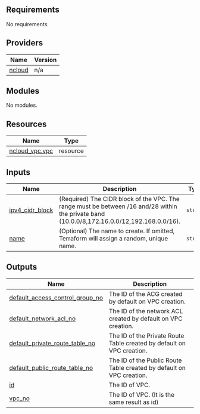 <!-- BEGIN_TF_DOCS -->
## Requirements

No requirements.

## Providers

| Name | Version |
|------|---------|
| <a name="provider_ncloud"></a> [ncloud](#provider\_ncloud) | n/a |

## Modules

No modules.

## Resources

| Name | Type |
|------|------|
| [ncloud_vpc.vpc](https://registry.terraform.io/providers/NaverCloudPlatform/ncloud/latest/docs/resources/vpc) | resource |

## Inputs

| Name | Description | Type | Default | Required |
|------|-------------|------|---------|:--------:|
| <a name="input_ipv4_cidr_block"></a> [ipv4\_cidr\_block](#input\_ipv4\_cidr\_block) | (Required) The CIDR block of the VPC. The range must be between /16 and/28 within the private band (10.0.0/8,172.16.0.0/12,192.168.0.0/16). | `string` | n/a | yes |
| <a name="input_name"></a> [name](#input\_name) | (Optional) The name to create. If omitted, Terraform will assign a random, unique name. | `string` | `null` | no |

## Outputs

| Name | Description |
|------|-------------|
| <a name="output_default_access_control_group_no"></a> [default\_access\_control\_group\_no](#output\_default\_access\_control\_group\_no) | The ID of the ACG created by default on VPC creation. |
| <a name="output_default_network_acl_no"></a> [default\_network\_acl\_no](#output\_default\_network\_acl\_no) | The ID of the network ACL created by default on VPC creation. |
| <a name="output_default_private_route_table_no"></a> [default\_private\_route\_table\_no](#output\_default\_private\_route\_table\_no) | The ID of the Private Route Table created by default on VPC creation. |
| <a name="output_default_public_route_table_no"></a> [default\_public\_route\_table\_no](#output\_default\_public\_route\_table\_no) | The ID of the Public Route Table created by default on VPC creation. |
| <a name="output_id"></a> [id](#output\_id) | The ID of VPC. |
| <a name="output_vpc_no"></a> [vpc\_no](#output\_vpc\_no) | The ID of VPC. (It is the same result as id) |
<!-- END_TF_DOCS -->